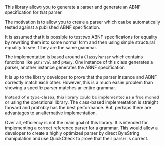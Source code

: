 This library allows you to generate a parser and generate an ABNF
specification for that parser.

The motivation is to allow you to create a parser which can be
automatically tested against a published ABNF specification.

It is assumed that it is possible to test two ABNF specifications for
equality by rewriting them into some normal form and then using simple
structural equality to see if they are the same grammar.

The implementation is based around a `ClassyParser` which contains
functions like `pCharVal` and `pMany`. One instance of this class
generates a parser, another instance generates the ABNF specification.

It is up to the library developer to prove that the parser instance
and ABNF correctly match each other. However, this is a much easier
problem than showing a specific parser matches an entire grammar.

Instead of a type-classs, this library could be implemented as a free
monad or using the operational library. The class-based implementation
is straight forward and probably has the best performance. But,
perhaps there are advantages to an alternative implementation.

Over all, efficiency is not the main goal of this library. It is
intended for implementing a correct reference parser for a
grammar. This would allow a developer to create a highly optimized
parser by direct ByteString manipulation and use QuickCheck to prove
that their parser is correct.
